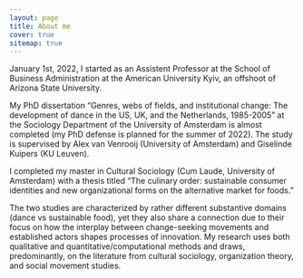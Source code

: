 ```yaml
---
layout: page
title: About me
cover: true
sitemap: true
---
```


<!-- ### Academically -->

January 1st, 2022, I started as an Assistent Professor at the School of Business Administration at the American University Kyiv, an offshoot of Arizona State University.

My PhD dissertation “Genres, webs of fields, and institutional change: The development of dance in the US, UK, and the Netherlands, 1985-2005” at the Sociology Department of the University of Amsterdam is almost completed (my PhD defense is planned for the summer of 2022). The study is supervised by Alex van Venrooij (University of Amsterdam) and Giselinde Kuipers (KU Leuven).

I completed my master in Cultural Sociology (Cum Laude, University of Amsterdam) with a thesis titled “The culinary order: sustainable consumer identities and new organizational forms on the alternative market for foods.”

The two studies are characterized by rather different substantive domains (dance vs sustainable food), yet they also share a connection due to their focus on how the interplay between change-seeking movements and established actors shapes processes of innovation. My research uses both qualitative and quantitative/computational methods  and draws, predominantly, on the literature from cultural sociology, organization theory, and social movement studies.

<!-- ### Personally

_What am I watching?_
> [Netflix's Feel Good](https://www.rottentomatoes.com/tv/feel_good/s01) (gay, addiction, British, humor).

_What am I reading?_
> [Harry Potter and the Chamber of Secrets](https://harrypotter.fandom.com/wiki/Harry_Potter_and_the_Chamber_of_Secrets#Chapter_1:_The_Worst_Birthday) (the wizard who needs no explaining).

_What am I listening to?_
> [Nice white parents](https://www.nytimes.com/2020/07/23/podcasts/nice-white-parents-serial.html) (podcast, morality, ethnography, 10/10). -->
